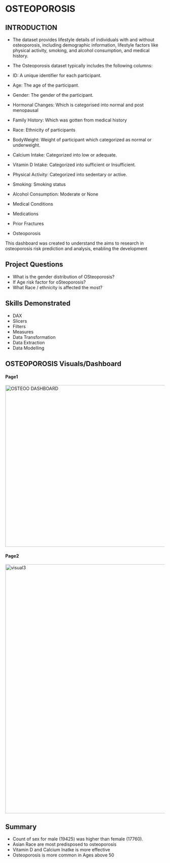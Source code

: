 # OSTEOPOROSIS
## INTRODUCTION
- The dataset provides lifestyle details of individuals with and without osteoporosis, including demographic information, lifestyle factors like physical activity, smoking, and alcohol consumption, and medical history. 
- The Osteoporosis dataset typically includes the following columns:

- ID: A unique identifier for each participant.

- Age: The age of the participant.

- Gender: The gender of the participant.

- Hormonal Changes: Which is categorised into normal and  post menopausal

- Family History: Which was gotten from medical history

- Race:  Ethnicity of participants

- BodyWeight: Weight of participant which categorized as normal or underweight.

- Calcium Intake: Categorized into low or adequate.

- Vitamin D Intake: Categorized into sufficient or Insufficient.

- Physical Activity: Categorized into sedentary or active.

- Smoking: Smoking status

- Alcohol Consumption: Moderate or None

- Medical Conditions

- Medications

- Prior Fractures

- Osteoporosis


This dashboard was created to understand the aims to research in osteoporosis risk prediction and analysis, enabling the development 

## Project Questions

- What is the gender distribution of OSteoporosis?
- If Age risk factor for oSteoporosis?
- What  Race / ethnicity is affected the most?


## Skills Demonstrated
- DAX
- Slicers
- Filters
- Measures
- Data Transformation
- Data Extraction
- Data Modelling

## OSTEOPOROSIS Visuals/Dashboard

#### Page1

<img width="511" alt="OSTEOO DASHBOARD" src="https://github.com/CeciliaRaji/OSTEOPOROSIS/assets/166234463/d5f4ff75-043e-4945-8a06-ae2280657bd6">


#### Page2

<img width="787" alt="visual3" src="https://github.com/CeciliaRaji/OSTEOPOROSIS/assets/166234463/9b6919fe-6181-4bf0-bac1-7619fc4a9657">


## Summary
- ﻿Count of sex for male (19425) was higher than female (17760).
- Asian Race are most predisposed to osteoporosis
- Vitamin D and Calcium Inatke is more effective
- Osteoporosis is more common in Ages above 50
